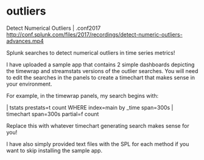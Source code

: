 # outliers
Detect Numerical Outliers | .conf2017
http://conf.splunk.com/files/2017/recordings/detect-numeric-outliers-advances.mp4


Splunk searches to detect numerical outliers in time series metrics!

I have uploaded a sample app that contains 2 simple dashboards depicting the timewrap and streamstats versions of the outlier searches. You will need to edit the searches in the panels to create a timechart that makes sense in your environment. 

For example, in the timewrap panels, my search begins with:

| tstats prestats=t count WHERE index=main by _time span=300s 
| timechart span=300s partial=f count 

Replace this with whatever timechart generating search makes sense for you!

I have also simply provided text files with the SPL for each method if you want to skip installing the sample app. 
